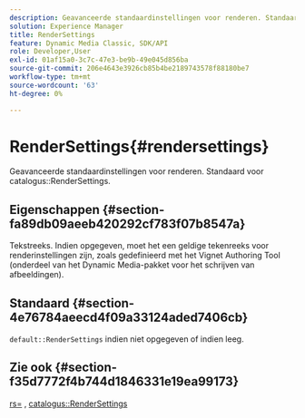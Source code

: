 ```yaml
---
description: Geavanceerde standaardinstellingen voor renderen. Standaard voor renderinstellingen catalogus.
solution: Experience Manager
title: RenderSettings
feature: Dynamic Media Classic, SDK/API
role: Developer,User
exl-id: 01af15a0-3c7c-47e3-be9b-49e045d856ba
source-git-commit: 206e4643e3926cb85b4be2189743578f88180be7
workflow-type: tm+mt
source-wordcount: '63'
ht-degree: 0%

---
```


# RenderSettings{#rendersettings}

Geavanceerde standaardinstellingen voor renderen. Standaard voor catalogus::RenderSettings.

## Eigenschappen {#section-fa89db09aeeb420292cf783f07b8547a}

Tekstreeks. Indien opgegeven, moet het een geldige tekenreeks voor renderinstellingen zijn, zoals gedefinieerd met het Vignet Authoring Tool (onderdeel van het Dynamic Media-pakket voor het schrijven van afbeeldingen).

## Standaard {#section-4e76784aeecd4f09a33124aded7406cb}

`default::RenderSettings` indien niet opgegeven of indien leeg.

## Zie ook {#section-f35d7772f4b744d1846331e19ea99173}

[rs=](../../../../../ir-api/http-protocol/image-rendering-api-ref/c-ir-http-protocol-ref/c-ir-http-protocol-command-reference/r-ir-rs.md#reference-d20cefaaa6cd4f449d1591c87959b4cf) ,  [catalogus::RenderSettings](../../../../../ir-api/material-cat/image-rendering-api-ref/c-ir-material-catalog/c-ir-attributes-reference/r-ir-rendersettings.md#reference-f3ae5e18095d40b2a8edef957dd82fbd)
